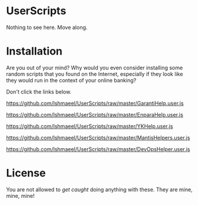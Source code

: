# UserScripts

Nothing to see here. Move along.

# Installation

Are you out of your mind? Why would you even consider installing some random scripts that you found on the Internet, especially if they look like they would run in the context of your online banking?  

Don't click the links below.

https://github.com/Ishmaeel/UserScripts/raw/master/GarantiHelp.user.js

https://github.com/Ishmaeel/UserScripts/raw/master/EnparaHelp.user.js

https://github.com/Ishmaeel/UserScripts/raw/master/YKHelp.user.js

https://github.com/Ishmaeel/UserScripts/raw/master/MantisHelpers.user.js

https://github.com/Ishmaeel/UserScripts/raw/master/DevOpsHelper.user.js

# License

You are not allowed to *get caught* doing anything with these. They are mine, mine, mine!
